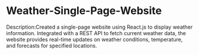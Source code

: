 # Weather-Single-Page-Website
Description:Created a single-page website using React.js to display weather information. Integrated with a REST API to fetch current weather data, the website provides real-time updates on weather conditions, temperature, and forecasts for specified locations.
